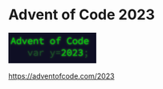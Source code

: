 # Advent of Code 2023

![Logo](https://raw.githubusercontent.com/alex-valeev/aoc-2023/main/images/img.png)

https://adventofcode.com/2023
